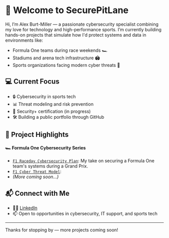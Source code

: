 # 🏁 Welcome to SecurePitLane

Hi, I’m Alex Burt-Miller — a passionate cybersecurity specialist combining my love for technology and high-performance sports. I’m currently building hands-on projects that simulate how I'd protect systems and data in environments like:

- Formula One teams during race weekends 🏎️
- Stadiums and arena tech infrastructure 🏟️
- Sports organizations facing modern cyber threats 🔐

## 💻 Current Focus

- 🔒 Cybersecurity in sports tech
- 📊 Threat modeling and risk prevention
- 🧪 Security+ certification (in progress)
- 🛠️ Building a public portfolio through GitHub

## 🧠 Project Highlights
#### 🏎️ Formula One Cybersecurity Series

- [`F1 Raceday Cybersecurity Plan`](https://github.com/SecurePitLane/F1-Raceday-Cybersecurity-Plan): My take on securing a Formula One team's systems during a Grand Prix.
- [`F1 Cyber Threat Model`](https://github.com/SecurePitLane/f1-cyber-threat-model):
- *(More coming soon...)*


## 📬 Connect with Me

- 🧑‍💼 [LinkedIn](https://www.linkedin.com/in/alex-burt-miller/)
- 📫 Open to opportunities in cybersecurity, IT support, and sports tech

---

Thanks for stopping by — more projects coming soon!

<!--
**SecurePitLane/SecurePitLane** is a ✨ _special_ ✨ repository because its `README.md` (this file) appears on your GitHub profile.

Here are some ideas to get you started:

- 🔭 I’m currently working on ...
- 🌱 I’m currently learning ...
- 👯 I’m looking to collaborate on ...
- 🤔 I’m looking for help with ...
- 💬 Ask me about ...
- 📫 How to reach me: ...
- 😄 Pronouns: ...
- ⚡ Fun fact: ..
-->
